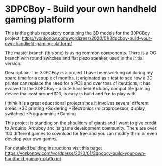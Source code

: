 # 3DPCBoy - Build your own handheld gaming platform

This is the github repository containing the 3D models for the 3DPCBoy project:
https://vonkonow.com/wordpress/2020/01/3dpcboy-build-your-own-handheld-gaming-platform/

The master branch (this one) is using common components. There is a OG branch with round switches and flat piezo speaker, used in the initial version.

Description:
The 3DPCBoy is a project I have been working on during my spare time for a couple of months. It originated as a test to see how a 3D printer can replace the need for a PCB and over tons of iterations, it has evolved to the 3DPCBoy – a cute handheld Arduboy compatible gaming device that cost around $10, is easy to build and fun to play with.

I think it is a great educational project since it involves several different areas:
*3D printing
*Soldering
*Electronics (microprocessor, display, switches)
*Programming
*Gaming

This project is standing on the shoulders of giants and I want to give credit to Arduino, Arduboy and its game development community. There are over 100 different games to download for free and you can modify them or even develop your own games.


For detailed building instructions visit this page:
https://vonkonow.com/wordpress/2020/01/3dpcboy-build-your-own-handheld-gaming-platform/
